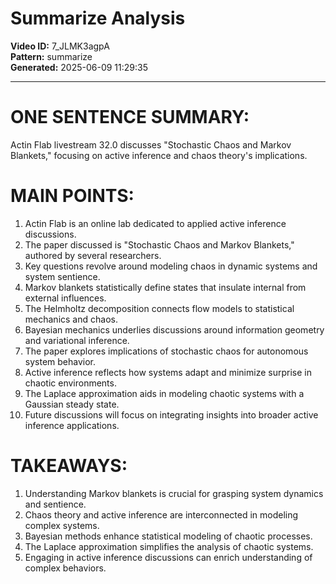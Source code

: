 # Summarize Analysis

**Video ID:** 7_JLMK3agpA  
**Pattern:** summarize  
**Generated:** 2025-06-09 11:29:35  

---

# ONE SENTENCE SUMMARY:
Actin Flab livestream 32.0 discusses "Stochastic Chaos and Markov Blankets," focusing on active inference and chaos theory's implications.

# MAIN POINTS:
1. Actin Flab is an online lab dedicated to applied active inference discussions.
2. The paper discussed is "Stochastic Chaos and Markov Blankets," authored by several researchers.
3. Key questions revolve around modeling chaos in dynamic systems and system sentience.
4. Markov blankets statistically define states that insulate internal from external influences.
5. The Helmholtz decomposition connects flow models to statistical mechanics and chaos.
6. Bayesian mechanics underlies discussions around information geometry and variational inference.
7. The paper explores implications of stochastic chaos for autonomous system behavior.
8. Active inference reflects how systems adapt and minimize surprise in chaotic environments.
9. The Laplace approximation aids in modeling chaotic systems with a Gaussian steady state.
10. Future discussions will focus on integrating insights into broader active inference applications.

# TAKEAWAYS:
1. Understanding Markov blankets is crucial for grasping system dynamics and sentience.
2. Chaos theory and active inference are interconnected in modeling complex systems.
3. Bayesian methods enhance statistical modeling of chaotic processes.
4. The Laplace approximation simplifies the analysis of chaotic systems.
5. Engaging in active inference discussions can enrich understanding of complex behaviors.